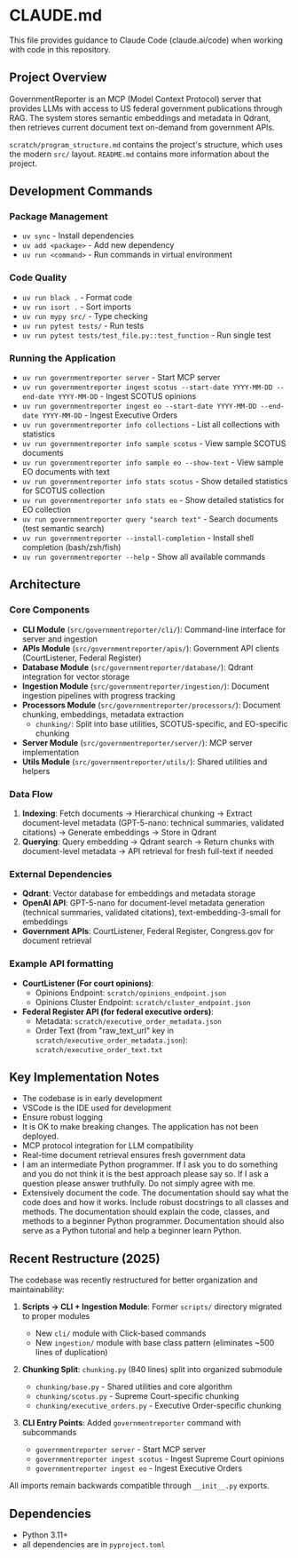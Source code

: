 # CLAUDE.md

This file provides guidance to Claude Code (claude.ai/code) when working with code in this repository.

## Project Overview

GovernmentReporter is an MCP (Model Context Protocol) server that provides LLMs with access to US federal government publications through RAG. The system stores semantic embeddings and metadata in Qdrant, then retrieves current document text on-demand from government APIs.

`scratch/program_structure.md` contains the project's structure, which uses the modern `src/` layout.
`README.md` contains more information about the project.


## Development Commands

### Package Management
- `uv sync` - Install dependencies
- `uv add <package>` - Add new dependency
- `uv run <command>` - Run commands in virtual environment

### Code Quality
- `uv run black .` - Format code
- `uv run isort .` - Sort imports
- `uv run mypy src/` - Type checking
- `uv run pytest tests/` - Run tests
- `uv run pytest tests/test_file.py::test_function` - Run single test

### Running the Application
- `uv run governmentreporter server` - Start MCP server
- `uv run governmentreporter ingest scotus --start-date YYYY-MM-DD --end-date YYYY-MM-DD` - Ingest SCOTUS opinions
- `uv run governmentreporter ingest eo --start-date YYYY-MM-DD --end-date YYYY-MM-DD` - Ingest Executive Orders
- `uv run governmentreporter info collections` - List all collections with statistics
- `uv run governmentreporter info sample scotus` - View sample SCOTUS documents
- `uv run governmentreporter info sample eo --show-text` - View sample EO documents with text
- `uv run governmentreporter info stats scotus` - Show detailed statistics for SCOTUS collection
- `uv run governmentreporter info stats eo` - Show detailed statistics for EO collection
- `uv run governmentreporter query "search text"` - Search documents (test semantic search)
- `uv run governmentreporter --install-completion` - Install shell completion (bash/zsh/fish)
- `uv run governmentreporter --help` - Show all available commands

## Architecture

### Core Components
- **CLI Module** (`src/governmentreporter/cli/`): Command-line interface for server and ingestion
- **APIs Module** (`src/governmentreporter/apis/`): Government API clients (CourtListener, Federal Register)
- **Database Module** (`src/governmentreporter/database/`): Qdrant integration for vector storage
- **Ingestion Module** (`src/governmentreporter/ingestion/`): Document ingestion pipelines with progress tracking
- **Processors Module** (`src/governmentreporter/processors/`): Document chunking, embeddings, metadata extraction
  - `chunking/`: Split into base utilities, SCOTUS-specific, and EO-specific chunking
- **Server Module** (`src/governmentreporter/server/`): MCP server implementation
- **Utils Module** (`src/governmentreporter/utils/`): Shared utilities and helpers

### Data Flow
1. **Indexing**: Fetch documents → Hierarchical chunking → Extract document-level metadata (GPT-5-nano: technical summaries, validated citations) → Generate embeddings → Store in Qdrant
2. **Querying**: Query embedding → Qdrant search → Return chunks with document-level metadata → API retrieval for fresh full-text if needed

### External Dependencies
- **Qdrant**: Vector database for embeddings and metadata storage
- **OpenAI API**: GPT-5-nano for document-level metadata generation (technical summaries, validated citations), text-embedding-3-small for embeddings
- **Government APIs**: CourtListener, Federal Register, Congress.gov for document retrieval

### Example API formatting
- **CourtListener (For court opinions)**:
  - Opinions Endpoint: `scratch/opinions_endpoint.json`
  - Opinions Cluster Endpoint: `scratch/cluster_endpoint.json`
- **Federal Register API (for federal executive orders)**:
  - Metadata: `scratch/executive_order_metadata.json`
  - Order Text (from "raw_text_url" key in `scratch/executive_order_metadata.json`): `scratch/executive_order_text.txt`

## Key Implementation Notes

- The codebase is in early development
- VSCode is the IDE used for development
- Ensure robust logging
- It is OK to make breaking changes. The application has not been deployed.
- MCP protocol integration for LLM compatibility
- Real-time document retrieval ensures fresh government data
- I am an intermediate Python programmer. If I ask you to do something and you do not think it is the best approach please say so. If I ask a question please answer truthfully. Do not simply agree with me.
- Extensively document the code. The documentation should say what the code does and how it works. Include robust docstrings to all classes and methods. The documentation should explain the code, classes, and methods to a beginner Python programmer. Documentation should also serve as a Python tutorial and help a beginner learn Python.

## Recent Restructure (2025)

The codebase was recently restructured for better organization and maintainability:

1. **Scripts → CLI + Ingestion Module**: Former `scripts/` directory migrated to proper modules
   - New `cli/` module with Click-based commands
   - New `ingestion/` module with base class pattern (eliminates ~500 lines of duplication)

2. **Chunking Split**: `chunking.py` (840 lines) split into organized submodule
   - `chunking/base.py` - Shared utilities and core algorithm
   - `chunking/scotus.py` - Supreme Court-specific chunking
   - `chunking/executive_orders.py` - Executive Order-specific chunking

3. **CLI Entry Points**: Added `governmentreporter` command with subcommands
   - `governmentreporter server` - Start MCP server
   - `governmentreporter ingest scotus` - Ingest Supreme Court opinions
   - `governmentreporter ingest eo` - Ingest Executive Orders

All imports remain backwards compatible through `__init__.py` exports.

## Dependencies

- Python 3.11+
- all dependencies are in `pyproject.toml`
